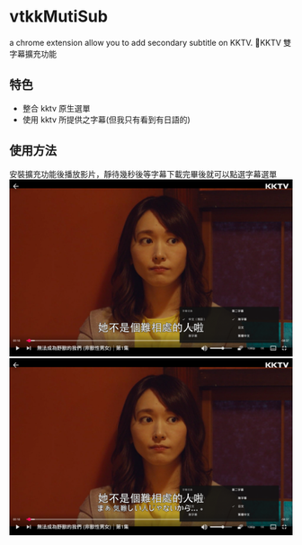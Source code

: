 # vtkkMutiSub

a chrome extension allow you to add secondary subtitle on KKTV.
KKTV 雙字幕擴充功能

## 特色

- 整合 kktv 原生選單
- 使用 kktv 所提供之字幕(但我只有看到有日語的)

## 使用方法

安裝擴充功能後播放影片，靜待幾秒後等字幕下載完畢後就可以點選字幕選單
![menu](./images/menu.png)
![enable](./images/enable.png)
